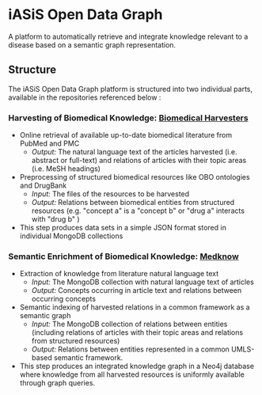 # iASiS Open Data Graph
A platform to automatically retrieve and integrate knowledge relevant to a disease based on a semantic graph representation.

## Structure
The iASiS Open Data Graph platform is structured into two individual parts, available in the repositories referenced below :
### Harvesting of Biomedical Knowledge: [Biomedical Harvesters](https://github.com/tasosnent/BiomedicalHarvesters)
* Online retrieval of available up-to-date biomedical literature from PubMed and PMC
  * *Output:* The natural language text of the articles harvested (i.e. abstract or full-text) and relations of articles with their topic areas (i.e. MeSH headings)
* Preprocessing of structured biomedical resources like OBO ontologies and DrugBank 
  * *Input:* The files of the resources to be harvested
  * *Output:* Relations between biomedical entities from structured resources (e.g. "concept a" is a "concept b" or "drug a" interacts with "drug b" )  
* This step produces data sets in a simple JSON format stored in individual MongoDB collections
### Semantic Enrichment of Biomedical Knowledge: [Medknow](https://github.com/kbogas/medknow)
* Extraction of knowledge from literature natural language text
  * *Input:* The MongoDB collection with natural language text of articles 
  * *Output:* Concepts occurring in article text and relations between occurring concepts
* Semantic indexing of harvested relations in a common framework as a semantic graph 
  * *Input:* The MongoDB collection of relations between entities (including relations of articles with their topic areas and relations from structured resources)
  * *Output:* Relations between entities represented in a common UMLS-based semantic framework.
* This step produces an integrated knowledge graph in a Neo4j database where knowledge from all harvested resources is uniformly available through graph queries.
